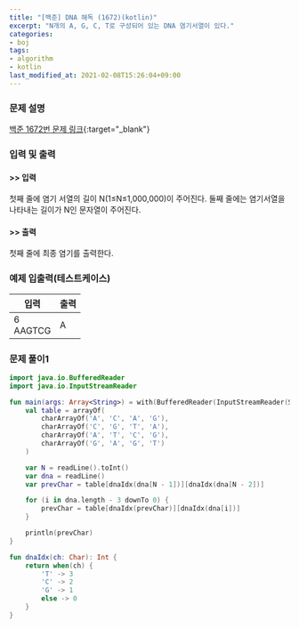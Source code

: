 ```yaml
---
title: "[백준] DNA 해독 (1672)(kotlin)"
excerpt: "N개의 A, G, C, T로 구성되어 있는 DNA 염기서열이 있다."
categories:
- boj
tags:
- algorithm
- kotlin
last_modified_at: 2021-02-08T15:26:04+09:00
---
```



### 문제 설명
[백준 1672번 문제 링크](https://www.acmicpc.net/problem/1672#description){:target="_blank"}




### 입력 및 출력
#### >> 입력
첫째 줄에 염기 서열의 길이 N(1≤N≤1,000,000)이 주어진다. 둘째 줄에는 염기서열을 나타내는 길이가 N인 문자열이 주어진다.



#### >> 출력
첫째 줄에 최종 염기를 출력한다.





### 예제 입출력(테스트케이스)


|입력|출력|
|-----|------|
|6<br>AAGTCG|A|




### 문제 풀이1
```kotlin
import java.io.BufferedReader
import java.io.InputStreamReader

fun main(args: Array<String>) = with(BufferedReader(InputStreamReader(System.`in`))) {
    val table = arrayOf(
        charArrayOf('A', 'C', 'A', 'G'),
        charArrayOf('C', 'G', 'T', 'A'),
        charArrayOf('A', 'T', 'C', 'G'),
        charArrayOf('G', 'A', 'G', 'T')
    )

    var N = readLine().toInt()
    var dna = readLine()
    var prevChar = table[dnaIdx(dna[N - 1])][dnaIdx(dna[N - 2])]

    for (i in dna.length - 3 downTo 0) {
        prevChar = table[dnaIdx(prevChar)][dnaIdx(dna[i])]
    }

    println(prevChar)
}

fun dnaIdx(ch: Char): Int {
    return when(ch) {
        'T' -> 3
        'C' -> 2
        'G' -> 1
        else -> 0
    }
}
```